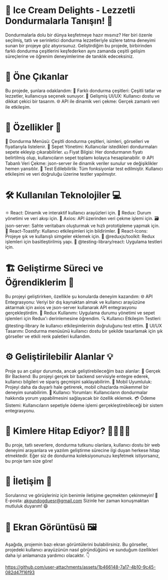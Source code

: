 
# 🍦 Ice Cream Delights - Lezzetli Dondurmalarla Tanışın! 🍦
Dondurmalarla dolu bir dünya keşfetmeye hazır mısınız? Her biri özenle seçilmiş, tatlı ve serinletici dondurma lezzetleriyle sizlere tatma deneyimi sunan bir projeye göz atıyorsunuz. Geliştirdiğim bu projede, birbirinden farklı dondurma çeşitlerini keşfederken aynı zamanda çeşitli gelişim süreçlerine ve öğrenim deneyimlerime de tanıklık edeceksiniz.

# 📌 Öne Çıkanlar
Bu projede, şunlara odaklandım:
🍦 Farklı dondurma çeşitleri: Çeşitli tatlar ve lezzetler, kullanıcıya seçenek sunuyor.
🎨 Gelişmiş UI/UX: Kullanıcı dostu ve dikkat çekici bir tasarım.
🌐 API ile dinamik veri çekme: Gerçek zamanlı veri ile etkileşim.

# 🍨 Özellikler 🌟
🍦 Dondurma Menüsü: Çeşitli dondurma çeşitleri, isimleri, görselleri ve fiyatlarıyla listelenir.
🛒 Sepet Yönetimi: Kullanıcılar istedikleri dondurmaları sepete ekleyip çıkarabilirler.
💵 Fiyat Bilgisi: Her dondurmanın fiyatı belirtilmiş olup, kullanıcıların sepet toplamı kolayca hesaplanabilir.
🌐 API Tabanlı Veri Çekme: json-server ile dinamik veriler sunulur ve değişiklikler hemen yansıtılır.
🧪 Test Edilebilirlik: Tüm fonksiyonlar test edilmiştir. Kullanıcı etkileşimi ve veri doğruluğu üzerine testler yapılmıştır.

# 🛠️ Kullanılan Teknolojiler 💻
⚛️ React: Dinamik ve interaktif kullanıcı arayüzleri için.
🔄 Redux: Durum yönetimi ve veri akışı için.
🔗 Axios: API üzerinden veri çekme işlemi için.
🗃️ json-server: Sahte veritabanı oluşturmak ve hızlı prototipleme yapmak için.
📣 React-Toastify: Kullanıcı etkileşimleri için bildirimler.
🔲 React-Icons: Projeye şık ve kullanışlı simgeler eklemek için.
🔧 @reduxjs/toolkit: Redux işlemleri için basitleştirilmiş yapı.
🧪 @testing-library/react: Uygulama testleri için.

# 🏗️ Geliştirme Süreci ve Öğrendiklerim 🧠
Bu projeyi geliştirirken, özellikle şu konularda deneyim kazandım:
🌐 API Entegrasyonu: Veriyi bir dış kaynaktan almak ve kullanıcı arayüzüne aktarmak için axios ve json-server kullanarak API entegrasyonu gerçekleştirdim.
🔄 Redux Kullanımı: Uygulama durumu yönetimi ve sepet işlemleri için Redux'ı derinlemesine öğrendim.
🔍 Kullanıcı Etkileşim Testleri: @testing-library ile kullanıcı etkileşimlerinin doğruluğunu test ettim.
🎨 UI/UX Tasarımı: Dondurma menüsünü kullanıcı dostu bir şekilde tasarlamak için şık görseller ve etkili renk paletleri kullandım.

# ⚙️ Geliştirilebilir Alanlar 💡
Proje şu an çalışır durumda, ancak geliştirebileceğim bazı alanlar:
🔗 Gerçek Bir Backend: Bu projeyi gerçek bir backend servisiyle entegre ederek, kullanıcı bilgileri ve sipariş geçmişini saklayabilirim.
📱 Mobil Uyumluluk: Projeyi daha da duyarlı hale getirerek, mobil cihazlarda mükemmel bir deneyim sunabilirim.
💬 Kullanıcı Yorumları: Kullanıcıların dondurmalar hakkında yorum yapabilmesini sağlayacak bir özellik eklemek.
💳 Ödeme Sistemi: Kullanıcıların sepetiyle ödeme işlemi gerçekleştirebileceği bir sistem entegrasyonu.

# 🎯 Kimlere Hitap Ediyor? 👨‍👩‍👧‍👦
Bu proje, tatlı severlere, dondurma tutkunu olanlara, kullanıcı dostu bir web deneyimi arayanlara ve yazılım geliştirme sürecine ilgi duyan herkese hitap etmektedir. Eğer siz de dondurma koleksiyonunuzu keşfetmek istiyorsanız, bu proje tam size göre!

# 📧 İletişim 💬
Sorularınız ve görüşleriniz için benimle iletişime geçmekten çekinmeyin! 📨
E-posta: akgundogduesr@gmail.com
Sizinle her zaman konuşmaktan mutluluk duyarım! 😄

# 📸 Ekran Görüntüsü 🖼️
Aşağıda, projemin bazı ekran görüntülerini bulabilirsiniz. Bu görseller, projedeki kullanıcı arayüzünün nasıl göründüğünü ve sunduğum özellikleri daha iyi anlamanıza yardımcı olacaktır. 👇


https://github.com/user-attachments/assets/1b466148-7a17-4b10-9c45-082d47f16f93


